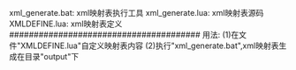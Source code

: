 xml_generate.bat: xml映射表执行工具
xml_generate.lua: xml映射表源码
XMLDEFINE.lua: xml映射表定义
#######################################
用法:
(1)在文件"XMLDEFINE.lua"自定义映射表内容
(2)执行"xml_generate.bat",xml映射表生成在目录"output"下